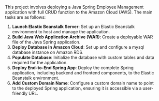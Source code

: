 This project involves deploying a Java Spring Employee Management application with full CRUD function to the Amazon Cloud (AWS). The main tasks are as follows:

1. **Launch Elastic Beanstalk Server**: Set up an Elastic Beanstalk environment to host and manage the application.
2. **Build Java Web Application Archive (WAR)**: Create a deployable WAR file of the Java Spring application.
3. **Deploy Database in Amazon Cloud**: Set up and configure a mysql database instance on Amazon RDS.
4. **Populate Database**: Initialize the database with custom tables and data required for the application.
5. **Deploy End-to-End Spring App**: Deploy the complete Spring application, including backend and frontend components, to the Elastic Beanstalk environment.
6. **Add Custom Domain Name**: Configure a custom domain name to point to the deployed Spring application, ensuring it is accessible via a user-friendly URL.